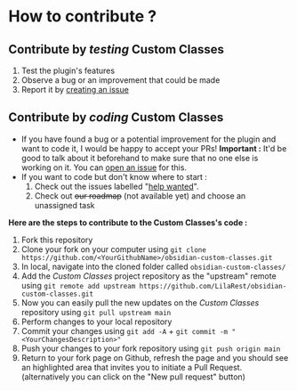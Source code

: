 # How to contribute ?

## Contribute by _**testing**_ Custom Classes
1) Test the plugin's features
2) Observe a bug or an improvement that could be made
3) Report it by [creating an issue](https://github.com/LilaRest/obsidian-custom-classes/issues/new)

## Contribute by _**coding**_ Custom Classes
- If you have found a bug or a potential improvement for the plugin and want to code it, I would be happy to accept your PRs!
  **Important :** It'd be good to talk about it beforehand to make sure that no one else is working on it. You can [open an issue](https://github.com/LilaRest/obsidian-custom-classes/issues/new) for this.
- If you want to code but don't know where to start :
  1) Check out the issues labelled "[help wanted](https://github.com/LilaRest/obsidian-custom-classes/labels/help%20wanted)".
  2) Check out ~~our roadmap~~ (not available yet) and choose an unassigned task

**Here are the steps to contribute to the Custom Classes's code :**
1) Fork this repository
2) Clone your fork on your computer using `git clone https://github.com/<YourGithubName>/obsidian-custom-classes.git`
3) In local, navigate into the cloned folder called `obsidian-custom-classes/`
4) Add the _Custom Classes_ project repository as the "upstream" remote using `git remote add upstream https://github.com/LilaRest/obsidian-custom-classes.git`
5) Now you can easily pull the new updates on the _Custom Classes_ repository using `git pull upstream main`
6) Perform changes to your local repository
7) Commit your changes using `git add -A` + `git commit -m "<YourChangesDescription>"`
8) Push your changes to your fork repository using `git push origin main`
9) Return to your fork page on Github, refresh the page and you should see an highlighted area that invites you to initiate a Pull Request. (alternatively you can click on the "New pull request" button)
